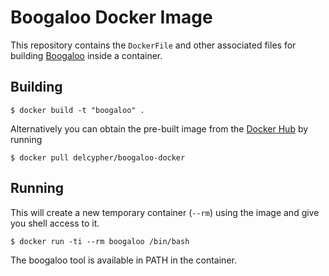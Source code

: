 Boogaloo Docker Image
=====================

This repository contains the ``DockerFile`` and other associated
files for building [Boogaloo](https://bitbucket.org/nadiapolikarpova/boogaloo/wiki/Home)
inside a container.


Building
--------

```
$ docker build -t "boogaloo" .
```

Alternatively you can obtain the pre-built image from the [Docker Hub](https://registry.hub.docker.com/u/delcypher/boogaloo-docker/)
by running

```
$ docker pull delcypher/boogaloo-docker
```

Running
-------

This will create a new temporary container (``--rm``) using the
image and give you shell access to it.

```
$ docker run -ti --rm boogaloo /bin/bash
```

The boogaloo tool is available in PATH in the container.
